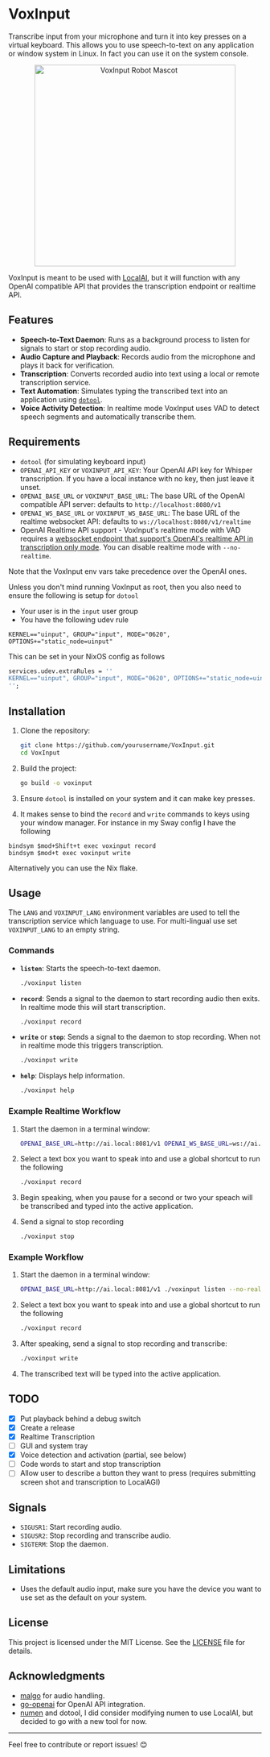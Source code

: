 # VoxInput

Transcribe input from your microphone and turn it into key presses on a virtual keyboard. This allows you to use speech-to-text on any application or window system in Linux. In fact you can use it on the system console.

<p align="center">
  <img src="https://github.com/user-attachments/assets/bc1de2af-e07b-4460-a522-b140a041a3db" alt="VoxInput Robot Mascot" width="400">
</p>

VoxInput is meant to be used with [LocalAI](https://localai.io), but it will function with any OpenAI compatible API that provides the transcription endpoint or realtime API.

## Features

- **Speech-to-Text Daemon**: Runs as a background process to listen for signals to start or stop recording audio.
- **Audio Capture and Playback**: Records audio from the microphone and plays it back for verification.
- **Transcription**: Converts recorded audio into text using a local or remote transcription service.
- **Text Automation**: Simulates typing the transcribed text into an application using [`dotool`](https://git.sr.ht/~geb/dotool).
- **Voice Activity Detection**: In realtime mode VoxInput uses VAD to detect speech segments and automatically transcribe them.

## Requirements

- `dotool` (for simulating keyboard input)
- `OPENAI_API_KEY` or `VOXINPUT_API_KEY`: Your OpenAI API key for Whisper transcription. If you have a local instance with no key, then just leave it unset.
- `OPENAI_BASE_URL` or `VOXINPUT_BASE_URL`: The base URL of the OpenAI compatible API server: defaults to `http://localhost:8080/v1`
- `OPENAI_WS_BASE_URL` or `VOXINPUT_WS_BASE_URL`: The base URL of the realtime websocket API: defaults to `ws://localhost:8080/v1/realtime`
- OpenAI Realtime API support - VoxInput's realtime mode with VAD requires a [websocket endpoint that support's OpenAI's realtime API in transcription only mode](https://github.com/mudler/LocalAI/pull/5392). You can disable realtime mode with `--no-realtime`.

Note that the VoxInput env vars take precedence over the OpenAI ones.

Unless you don't mind running VoxInput as root, then you also need to ensure the following is setup for `dotool`

- Your user is in the `input` user group
- You have the following udev rule

```
KERNEL=="uinput", GROUP="input", MODE="0620", OPTIONS+="static_node=uinput"
```

This can be set in your NixOS config as follows
```nix
services.udev.extraRules = ''
KERNEL=="uinput", GROUP="input", MODE="0620", OPTIONS+="static_node=uinput"
'';
```

## Installation

1. Clone the repository:
   ```bash
   git clone https://github.com/yourusername/VoxInput.git
   cd VoxInput
   ```

2. Build the project:
   ```bash
   go build -o voxinput
   ```

3. Ensure `dotool` is installed on your system and it can make key presses.

4. It makes sense to bind the `record` and `write` commands to keys using your window manager. For instance in my Sway config I have the following

```
bindsym $mod+Shift+t exec voxinput record
bindsym $mod+t exec voxinput write
```

Alternatively you can use the Nix flake.

## Usage

The `LANG` and `VOXINPUT_LANG` environment variables are used to tell the transcription service which language to use.
For multi-lingual use set `VOXINPUT_LANG` to an empty string.

### Commands

- **`listen`**: Starts the speech-to-text daemon.
  ```bash
  ./voxinput listen
  ```

- **`record`**: Sends a signal to the daemon to start recording audio then exits. In realtime mode this will start transcription.
  ```bash
  ./voxinput record
  ```

- **`write`** or **`stop`**: Sends a signal to the daemon to stop recording. When not in realtime mode this triggers transcription.
  ```bash
  ./voxinput write
  ```

- **`help`**: Displays help information.
  ```bash
  ./voxinput help
  ```

### Example Realtime Workflow

1. Start the daemon in a terminal window:
   ```bash
   OPENAI_BASE_URL=http://ai.local:8081/v1 OPENAI_WS_BASE_URL=ws://ai.local:8081/v1/realtime ./voxinput listen
   ```

2. Select a text box you want to speak into and use a global shortcut to run the following
   ```bash
   ./voxinput record
   ```

3. Begin speaking, when you pause for a second or two your speach will be transcribed and typed into the active application.

4. Send a signal to stop recording
   ```bash
   ./voxinput stop
   ```

### Example Workflow

1. Start the daemon in a terminal window:
   ```bash
   OPENAI_BASE_URL=http://ai.local:8081/v1 ./voxinput listen --no-realtime
   ```

2. Select a text box you want to speak into and use a global shortcut to run the following
   ```bash
   ./voxinput record
   ```

3. After speaking, send a signal to stop recording and transcribe:
   ```bash
   ./voxinput write
   ```

4. The transcribed text will be typed into the active application.

## TODO

- [x] Put playback behind a debug switch
- [x] Create a release
- [x] Realtime Transcription
- [ ] GUI and system tray
- [x] Voice detection and activation (partial, see below)
- [ ] Code words to start and stop transcription
- [ ] Allow user to describe a button they want to press (requires submitting screen shot and transcription to LocalAGI)

## Signals

- `SIGUSR1`: Start recording audio.
- `SIGUSR2`: Stop recording and transcribe audio.
- `SIGTERM`: Stop the daemon.

## Limitations

- Uses the default audio input, make sure you have the device you want to use set as the default on your system.

## License

This project is licensed under the MIT License. See the [LICENSE](LICENSE) file for details.

## Acknowledgments

- [malgo](https://github.com/gen2brain/malgo) for audio handling.
- [go-openai](https://github.com/sashabaranov/go-openai) for OpenAI API integration.
- [numen](https://git.sr.ht/~geb/numen) and dotool, I did consider modifying numen to use LocalAI, but decided to go with a new tool for now.

---

Feel free to contribute or report issues! 😊
